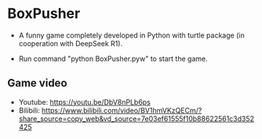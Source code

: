 # BoxPusher

- A funny game completely developed in Python with turtle package (in cooperation with DeepSeek R1).

- Run command "python BoxPusher.pyw" to start the game.

## Game video
- Youtube: https://youtu.be/DbV8nPLb6ps
- Bilibili: https://www.bilibili.com/video/BV1hmVKzQECm/?share_source=copy_web&vd_source=7e03ef61555f10b88622561c3d352425
